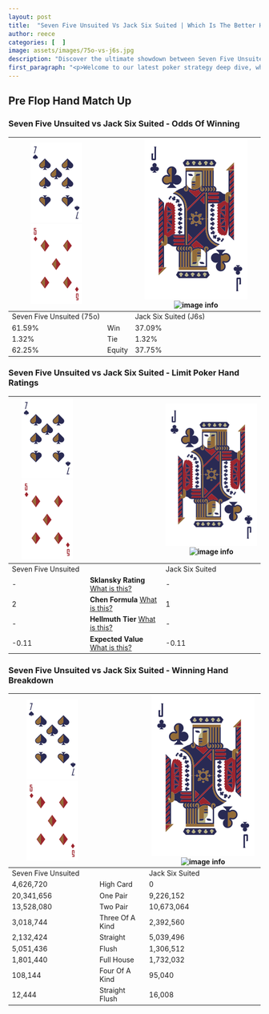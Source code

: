 ```yaml
---
layout: post
title:  "Seven Five Unsuited Vs Jack Six Suited | Which Is The Better Hand In Poker? A Complete Guide"
author: reece
categories: [  ]
image: assets/images/75o-vs-j6s.jpg
description: "Discover the ultimate showdown between Seven Five Unsuited and Jack Six Suited in poker! Uncover the odds, strategies, and scenarios where one hand triumphs over the other. Get ready to up your poker game with this thrilling analysis."
first_paragraph: "<p>Welcome to our latest poker strategy deep dive, where we're pitting two distinct hands against each other in a high-stakes showdown: Seven Five Unsuited vs Jack Six Suited.</p><p>In the dynamic world of poker, every decision counts, and knowing which hand holds the upper hand is key to your success at the table.</p><p>In this article, we'll dissect these two hands, explore the scenarios where one dominates the other, and equip you with the knowledge to make strategic choices that can tip the odds in your favor.</p><p>Get ready to unravel the intriguing dynamics of these poker hands and elevate your game to new heights.</p>"
---
```




[comment]: # (sp0)

## Pre Flop Hand Match Up

<div class="table hand-ratings" markdown="1"> 



### Seven Five Unsuited vs Jack Six Suited - Odds Of Winning


    
| ![image info](assets/images/hand1/7.png) ![image info](assets/images/hand1/5o.png) |  | ![image info](assets/images/hand2/J.png) ![image info](assets/images/hand2/6s.png) |
| -------- | -------- | -------- |
| Seven Five Unsuited (75o) |  | Jack Six Suited (J6s) |
| 61.59% | Win | 37.09% |
| 1.32% | Tie | 1.32% |
| 62.25% | Equity | 37.75% |




[comment]: # (sp1)



### Seven Five Unsuited vs Jack Six Suited - Limit Poker Hand Ratings


    
| ![image info](assets/images/hand1/7.png) ![image info](assets/images/hand1/5o.png) |  | ![image info](assets/images/hand2/J.png) ![image info](assets/images/hand2/6s.png) |
| -------- | -------- | -------- |
| Seven Five Unsuited |  | Jack Six Suited |
| - | **Sklansky Rating** [What is this?](/sklansky-rating-explained) | - |
| 2 | **Chen Formula** [What is this?](/chen-formula-explained) | 1 |
| - | **Hellmuth Tier** [What is this?](/Hellmuth-tier-explained) | - |
| -0.11 | **Expected Value** [What is this?](/expected-value-explained) | -0.11 |




[comment]: # (sp2)



### Seven Five Unsuited vs Jack Six Suited - Winning Hand Breakdown


    
| ![image info](assets/images/hand1/7.png) ![image info](assets/images/hand1/5o.png) |  | ![image info](assets/images/hand2/J.png) ![image info](assets/images/hand2/6s.png) |
| -------- | -------- | -------- |
| Seven Five Unsuited |  | Jack Six Suited |
| 4,626,720 | High Card | 0 |
| 20,341,656 | One Pair | 9,226,152 |
| 13,528,080 | Two Pair | 10,673,064 |
| 3,018,744 | Three Of A Kind | 2,392,560 |
| 2,132,424 | Straight | 5,039,496 |
| 5,051,436 | Flush | 1,306,512 |
| 1,801,440 | Full House | 1,732,032 |
| 108,144 | Four Of A Kind | 95,040 |
| 12,444 | Straight Flush | 16,008 |




[comment]: # (sp3)



</div>

[comment]: # (sp4)



[comment]: # (sp5)

